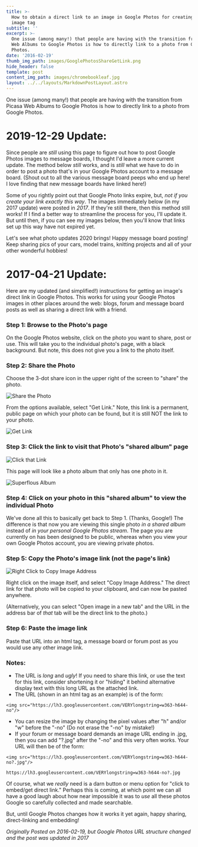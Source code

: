 ```yaml
---
title: >-
  How to obtain a direct link to an image in Google Photos for creating html  
  image tag
subtitle: ''
excerpt: >-
  One issue (among many!) that people are having with the transition from Picasa
  Web Albums to Google Photos is how to directly link to a photo from Google
  Photos.
date: '2016-02-19'
thumb_img_path: images/GooglePhotosShareGetLink.png
hide_header: false
template: post
content_img_path: images/chromebookleaf.jpg
layout: ../../layouts/MarkdownPostLayout.astro
---
```

One issue (among many!) that people are having with the transition from Picasa Web Albums to Google Photos is how to directly link to a photo from Google Photos.

<!-- more -->
<h1>2019-12-29 Update:</h1>

Since people are *still* using this page to figure out how to post Google Photos images to message boards, I thought I'd leave a more current update. The method below *still* works, and is *still* what we have to do in order to post a photo that's in your Google Photos account to a message board. (Shout out to all the various message board peeps who end up here! I love finding that new message boards have linked here!)

Some of you rightly point out that Google Photo links expire, but, *not if you create your link exactly this way*. The images immediately below (in my 2017 update) were posted in *2017*. If they're still there, then this method still works! If I find a better way to streamline the process for you, I'll update it. But until then, if you can see my images below, then you'll know that links set up this way have not expired yet.

Let's see what photo updates 2020 brings! Happy message board posting! Keep sharing pics of your cars, model trains, knitting projects and all of your other wonderful hobbies!

# 2017-04-21 Update:

Here are my updated (and simplified!) instructions for getting an image's direct link in Google Photos. This works for using your Google Photos images in other places around the web: blogs, forum and message board posts as well as sharing a direct link with a friend. 

### Step 1: Browse to the Photo's page

On the Google Photos website, click on the photo you want to share, post or use. This will take you to the individual photo's page, with a black background. But note, this does not give you a link to the photo itself.

### Step 2: Share the Photo

Choose the 3-dot share icon in the upper right of the screen to "share" the photo. 

![Share the Photo](https://lh3.googleusercontent.com/igUQs037w9IJbdCqKIjtwfiQnF3bhsNfH5Sq7b5PCUXc5rnoqW1Dqy7DrhvD_r1UvtWaS40JY_VcRcbgDgy5cJMOTOxnV7ZAj3NTsE8Z2V-PZP-kJf7WlB24JPJVzRKibx7RrGul6ivDOT57ggH5c4772lztyBBWVpIVDAD1Q0T-5qZIcvfWKjLmruujHRaGKXyaCZRaHS5HA7gmqH8aFMWpPdbuZ9Jh2Zv7wU34BQeAXuQxYH69GSZhnWRXH-L_DTn7_OrYxPKWRtffp3C5Fj5yLnlX3T_fpgPFdOxquXtViinvSBHjPXG-RcKZQ2Kdn82bNAj6quB6CyrT7m0OtB1FSJiSO2f_bpKpObjgGNcfiuDqYxbreNtVP5JWYS6lqwB-0mdUHA0zdRMPO7CUEYS6flLZT7EUZot5jJFdmHM9zJZK2rpQDBl9qNnzh55RZjYmFzuIZdrJGbYoo0OabCaqh6HgNOQ9y8vnfUwdWGRm1CtNX4NA_jWDcVzq3KSb8Fhy2tBj5bof0YWKMNZpmShAQFIrEL0IL_-Pl4ksSSW5NCQSAqMeed-99jVjm2ZYXySjiCT_QPIAqf2d7uhigox1bAU7IbDH8hTN1uNHqos8C818ntEL9hM5Z00ojMYe0uzdn34K-co1UFqPg08K8kxCTd1Zo2tA4uJHd90GmNM=w400-no "Share the Photo")


From the options available, select "Get Link." Note, this link is a permanent, public page on which your photo can be found, but it is still NOT the link to your photo.

![Get Link](https://lh3.googleusercontent.com/J_IrEpOZ1JXFSvgWVyGsMERRHEq-w5isViX86Hz318NEbJ4pK-nwbZMYmutFMTcNhH2es5LUYQAwn25cI7EHT95AOwO4oeNbGlDGmaIpxxcXrpEaCkjELYbQIINj3WMKV_8IF7Z-gKSjdUb4LqGsfiNywmedM4fNDCFXpAKocewvPVjqf_g22XV_Xb0PV67fm3fddsyiUABNkk0eOsYWN7CcwkKIaAeXCqGR-CwU2OHDAQRJl5FutpEKKQqCB3UFV7DMS3gjqU9LU2xMf4LZZH5AR0-HPwFzF9nEOkepzALNTmttMw302pFQhKpGw5jEY1-LaLaxc7zX0R_loBRTfsRZFRy3G58mhJEysZG-x6mdO-NDoUd5p5gjTEnNbYNvFzt5TMxNdRjranPxjQXofgrFD-DFrErMBd7ITHoA2M5SxbujMLT_W307aIlYjRCP1Mz_qsjvz_dhNOXq1J1rG93bMagM5vTtBnx7DPNMvyxCZGCWpOBkAQ6__Wl3LWm4g-09UzPn1asDSV2vsaOI-x9BTsVapumLsAAzvV8gHsyOpE9TkBFnmDkrnh43vyf_aVrgVnCqEceVMgCDN_hzZ0-kXUTVzfmxLDSgy_mFP46z54ompnUEcY0MQa6aukICXsocfq1JESrqiqBXe4AEaGvTBFD6QCQJfIaeLNHIglQ=w400-no "Get Link")


### Step 3: Click the link to visit that Photo's "shared album" page

![Click that Link](https://lh3.googleusercontent.com/KRcTbWgQa_qfsUu-9jN4emZKLjwYfdQFBw53V4BDofad3br5DCiK2kycTkLHeggZlmHSfqDqt1ZftN_J2pX10MTotpTAq0gCjF-I6LgNn1gkIexNXR5G1mPWL0JrjZfJuAGT8I-wSpJkum2_Quz8Qh7lwZb7ZvaaIUBx1BkQbFXFYxaJYDrLnuQ-L_jngMbsL6S29HB3ljsO2KTjgCXs3Aoz87gXh7oJSiDyFF11ipQrUW8Bj2zMAF3L3idIs69XkurLfmiPYBmDBkpm9FXuKOzFeZEUskLTZhRGOXh72tNEG59llRwFWoz3a2qUSUscvYtvhPnWtlThikHEUwpziZ0zQjr0mzzfv2X_nQS2apgVgd9Tne2H1y7pHdHqisXw1eIWWhtpB9w8PJVb5XKwKKtsoRcU8ncEYgpxUZUNIjhAf1G4kZ6SVFV1lhJIOYeJtZ5MNSb6FjgvJx5uLTmrzPw4FrgKO9-2AVvzq8W9nCF6ec9Bvv6dY1Me4atNqbFaSaMD4czx-gDpTCdYFquOhLdC7eSOGHF0nKqESPit7Q8lt-K2y9UaEc_q0v3eRfj-sueIPwnykVNXwd4rzb0Gmg6-KJKF_HyBzvSqno_clKZQokLM-qaEtoRGCuTeAyX6l6DpLXBZExgNqDlfqWOeakDOeUyXPKwucCyeCm7vcUY=w400-no "Click That Link")


This page will look like a photo album that only has one photo in it.

![Superflous Album](https://lh3.googleusercontent.com/QQYzD325qkZQZyiOeIcAoJU19zmy1Rykr4vsHGgpfV4OXLdDKHoCn08FLMAu5wmtOYah2BtOmXorTH9jotyY2uqqnN5Rn7sAGaURH4cysM8Dpf7MtX0LCVTi9_rKBcrBIU-bYZ_5PN_V9gvtr9jcxrwx5Pv7vYL2nxGCFfCrDLCLzF6_eVFVoSXKB7j4asSF33rVMfu4sLDxcAiABAKx2K5W_vqZPoJZ5zFS9PXfZiHcefst7Sgru0tP75EzRxy1kx-lEYT6vA10yfqkr-ISj0gMDdAffV9lrOeCnJpqloMH2NaImBtDOk5k-bL6QcT97fkHAtqjdLescH_s6exQKDLrcrTRCF5zTnE_hmLACsibzT6X1l_kxTEgK5Nh7jyTheutXi1Sl2A4HZJi0MEox7AYgyirfgGv-aibabv3BAbf0CuFE_5XgLmhrFSpHtbjsSIX1DmQhtbDvp3xcWL66jAVoCv2xUqC3kWUor1E5FRqdjiJ0rnNyBvwZbkHX3fZVt16Wgvxyn-uawFYb7blVH6FZng1NPpXCYA6GT-TcrUFzkRxP_Hf-I2ZspjBRt7mQPG5Uys60SCeK3wo3An2YraX-Zq4V2-7FeCsgqWTCNIPJugnbLpG6TwazMynFiiAOcUPGAft4f4raQLzGUF6vTF05YHgd8U0SctDmA2mNu4=w400-no "Superfluous Album")

### Step 4: Click on your photo in this "shared album" to view the individual Photo 

We've done all this to basically get back to Step 1. (Thanks, Google!) The difference is that now you are viewing this single photo *in a shared album* instead of *in your personal Google Photos stream*. The page you are currently on has been designed to be public, whereas when you view your own Google Photos account, you are viewing private photos.

### Step 5: Copy the Photo's image link (not the page's link)

![Right Click to Copy Image Address](https://lh3.googleusercontent.com/2oirAWFFHa4Id1k0Qp3lXswwV6SCngz5HIzWG4mhKPw2IHU_KYw3pV7_kmHRc0W8wrN1CI8R1kqx3i-xJqYRVhX3Y-XcreDRDW4VSXsPyJUBbueLPf6-tpz_NHgW5SiV-NweBXywr7WEQMTMvR_rOgtEDKp_EvvfQmH645WRPmCc_vuqCT4-JwROlmKc9ZV6D0WYTBe7ceRTAM8VbhhTFoOWKJYl9QiCUpmFxIC3qGtlNmTFqBaTwToNJ1UJMW-aUCZ4d3s4x63IQWXKYhXh_IiOXqGq8oSxfDixh0jULXDnIIMP2gB5YVfvgBorfmn8icpWyR84kWb0EG84QOmz32zCqlbxWzvoPeU6Vz1TmwMZWSZ85XY-CAknYh8caSRGP1Cm6Xk8r3DYTlVyEMH42jSghuJeD0ZtQlkpLpHE4gQQNxVRajIlnLZPnAfnPuAZtfThJ_JA9fBhBBzSUpJEVGZwffsjV21Hl9Sc5HwdOUJtyQTu2bi2QnoUVuUwTGXr2kayg73JyAikYZtwShFZtJSFTUKRvB6eQTIebWmt4thKuOFkNSw3O9QQkW7QHb8Qb7czHhDv3c-mGYHZUFHnzsSJGznK3rL6ojuBW-HkdnzC5QayHH04USe2q0OQJOYyGVdnTUMvYl-OB_PN64-cnNWp4ATBdkQvnZoq7svTAgU=w400-no "Right click to copy image address")

Right click on the image itself, and select "Copy Image Address." The direct link for that photo will be copied to your clipboard, and can now be pasted anywhere.

(Alternatively, you can select "Open image in a new tab" and the URL in the address bar of *that* tab will be the direct link to the photo.)

### Step 6: Paste the image link

Paste that URL into an html tag, a message board or forum post as you would use any other image link.

### Notes:

 + The URL is <em>long</em> and <em>ugly</em>! If you need to share this link, or use the text for this link, consider shortening it or "hiding" it behind alternative display text with this long URL as the attached link.
 + The URL (shown in an html tag as an example) is of the form:

```
<img src="https://lh3.googleusercontent.com/VERYlongstring=w363-h644-no"/>
```
  + You can resize the image by changing the pixel values after "h" and/or "w" before the "-no" (Do not erase the "-no" by mistake!)
  + If your forum or message board demands an image URL ending in .jpg, then you can add "?.jpg" after the "-no" and this very often works. Your URL will then be of the form:
  
```
<img src="https://lh3.googleusercontent.com/VERYlongstring=w363-h644-no?.jpg"/>
```

```
https://lh3.googleusercontent.com/VERYlongstring=w363-h644-no?.jpg
```

Of course, what we *really* need is a darn button or menu option for "click to embed/get direct link." Perhaps this is coming, at which point we can all have a good laugh about how near impossible it was to *use* all these photos Google so carefully collected and made searchable.

But, until Google Photos changes how it works it yet again, happy sharing, direct-linking and embedding!


*Originally Posted on 2016-02-19, but Google Photos URL structure changed and the post was updated in 2017*
